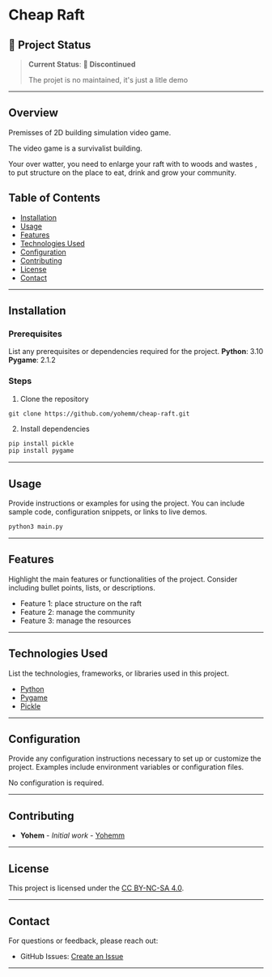
# Cheap Raft

<!-- ![Project Banner](path/to/banner/image)  -->
## 🌟 Project Status

> **Current Status**: **:red_circle: Discontinued**
> 
> The projet is no maintained, it's just a litle demo

---

## Overview

Premisses of 2D building simulation video game.

The video game is a survivalist building.

Your over watter, you need to enlarge your raft with to woods and wastes , to put structure on the place to eat, drink and grow your community.

## Table of Contents
- [Installation](#installation)
- [Usage](#usage)
- [Features](#features)
- [Technologies Used](#technologies-used)
- [Configuration](#configuration)
- [Contributing](#contributing)
- [License](#license)
- [Contact](#contact)

---

## Installation
### Prerequisites
List any prerequisites or dependencies required for the project.
**Python**: 3.10
**Pygame**: 2.1.2

### Steps


1. Clone the repository
```git
git clone https://github.com/yohemm/cheap-raft.git
```

2. Install dependencies
```sh
pip install pickle
pip install pygame
```

---

## Usage
Provide instructions or examples for using the project. You can include sample code, configuration snippets, or links to live demos.
```sh
python3 main.py
```

---

## Features
Highlight the main features or functionalities of the project. Consider including bullet points, lists, or descriptions.
- Feature 1: place structure on the raft
- Feature 2: manage the community
- Feature 3: manage the resources

---

## Technologies Used
List the technologies, frameworks, or libraries used in this project.
- [Python](https://www.python.org/)
- [Pygame](https://www.pygame.org/)
- [Pickle](https://docs.python.org/3/library/pickle.html)

---

## Configuration
Provide any configuration instructions necessary to set up or customize the project. Examples include environment variables or configuration files.

No configuration is required.


---

## Contributing
* **Yohem** - *Initial work* - [Yohemm](https://github.com/yohemm)

---

## License
This project is licensed under the [CC BY-NC-SA 4.0](https://creativecommons.org/licenses/by-nc-sa/4.0/).

---

## Contact
For questions or feedback, please reach out:
- GitHub Issues: [Create an Issue](https://github.com/yohemm/cheap-raft/issues)

---
